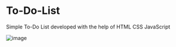# To-Do-List

Simple To-Do List developed with the help of HTML CSS JavaScript

![image](https://user-images.githubusercontent.com/102860861/229302256-94836e78-114c-47ba-a556-28b9a4b8d5b1.png)
